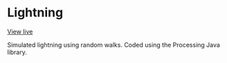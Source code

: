 # Lightning
[View live](http://giangd.github.io/Lightning/)

Simulated lightning using random walks. Coded using the Processing Java library.
